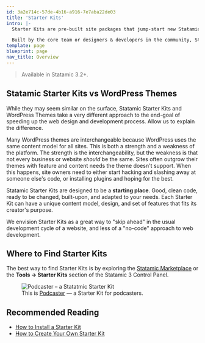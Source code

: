```yaml
---
id: 3a2e714c-57de-4b16-a916-7e7aba22de03
title: 'Starter Kits'
intro: |-
  Starter Kits are pre-built site packages that jump-start new Statamic sites with features, functionality, and even design.

  Built by the core team or designers & developers in the community, Starter Kits can can cover a wide range of uses, from fully-built, ready-to-go sites, to developer-focused boilerplates for common frontend frameworks. Starter Kits can be shared and even sold on the <a href="https://statamic.com/marketplace">Statamic Marketplace</a>.
template: page
blueprint: page
nav_title: Overview
---
```

> Available in Statamic 3.2+.

## Statamic Starter Kits vs WordPress Themes

While they may seem similar on the surface, Statamic Starter Kits and WordPress Themes take a very different approach to the end-goal of speeding up the web design and development process. Allow us to explain the difference.

Many WordPress themes are interchangeable because WordPress uses the same content model for all sites. This is both a strength and a weakness of the platform. The strength is the interchangeability, but the weakness is that not every business or website _should_ be the same. Sites often outgrow their themes with feature and content needs the theme doesn't support. When this happens, site owners need to either start hacking and slashing away at someone else's code, or installing plugins and hoping for the best.

Statamic Starter Kits are designed to be a **starting place**. Good, clean code, ready to be changed, built-upon, and adapted to your needs. Each Starter Kit can have a unique content model, design, and set of features that fits its creator's purpose.

We envision Starter Kits as a great way to "skip ahead" in the usual development cycle of a website, and less of a "no-code" approach to web development.
## Where to Find Starter Kits

The best way to find Starter Kits is by exploring the [Statamic Marketplace](https://statamic.com/marketplace) or the **Tools &rarr; Starter Kits** section of the Statamic 3 Control Panel.

<figure>
    <img src="https://statamic.com/images/storage/products/HRU3TVeiAnVlzRecp8G6pUiYGagWTvWzoh7ZWC27.jpeg" alt="Podcaster – a Statatmic Starter Kit">
    <figcaption>This is <a class="font-bold text-blue-dark no-underline" href="https://statamic.com/starter-kits/statamic/podcaster">Podcaster</a> — a Starter Kit for podcasters.</figcaption>
</figure>

## Recommended Reading

- [How to Install a Starter Kit](/installing-a-starter-kit)
- [How to Create Your Own Starter Kit](/creating-a-starter-kit)

